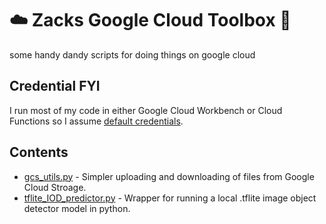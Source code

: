 # ☁️ Zacks Google Cloud Toolbox 🧰
some handy dandy scripts for doing things on google cloud 

## Credential FYI
I run most of my code in either Google Cloud Workbench or Cloud Functions so I assume [default credentials](https://cloud.google.com/docs/authentication/application-default-credentials).

## Contents
- [gcs_utils.py](gcs_utils.py) - Simpler uploading and downloading of files from Google Cloud Stroage.
- [tflite_IOD_predictor.py](tflite_IOD_predictor.py) - Wrapper for running a local .tflite image object detector model in python.
